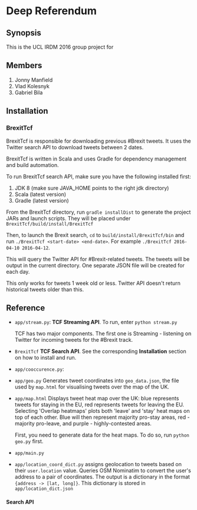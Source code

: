 # Deep Referendum

## Synopsis

This is the UCL IRDM 2016 group project for

## Members

1. Jonny Manfield
1. Vlad Kolesnyk
1. Gabriel Bila

## Installation

### BrexitTcf 

BrexitTcf is responsible for downloading previous #Brexit tweets. It uses the Twitter search API to download tweets between 2 dates.

BrexitTcf is written in Scala and uses Gradle for dependency management and build automation.

To run BrexitTcf search API, make sure you have the following installed first:

1. JDK 8 (make sure JAVA_HOME points to the right jdk directory)
1. Scala (latest version)
1. Gradle (latest version)

From the BrexitTcf directory, run ```gradle installDist``` to generate the project JARs and launch scripts. They will be placed under ```BrexitTcf/build/install/BrexitTcf```

Then, to launch the Brexit search, ```cd``` to ```build/install/BrexitTcf/bin``` and run ```./BrexitTcf <start-date> <end-date>```. For example ```./BrexitTcf 2016-04-10 2016-04-12```.

This will query the Twitter API for #Brexit-related tweets. The tweets will be output in the current directory. One separate JSON file will be created for each day.

This only works for tweets 1 week old or less. Twitter API doesn't return historical tweets older than this.

## Reference

* ```app/stream.py```: __TCF Streaming API__. To run, enter ```python stream.py```

   TCF has two major components. The first one is Streaming - listening on Twitter for incoming tweets for the #Brexit track. 

* ```BrexitTcf``` __TCF Search API__. See the corresponding __Installation__ section on how to install and run.

* ```app/cooccurence.py```:

* ```app/geo.py``` Generates tweet coordinates into ```geo_data.json```, the file used by ```map.html``` for visualising tweets over the map of the UK.

* ```app/map.html``` Displays tweet heat map over the UK: blue represents tweets for staying in the EU, red represents tweets for leaving the EU. Selecting 'Overlap heatmaps' plots both 
'leave' and 'stay' heat maps on top of each other. Blue will then represent majority pro-stay areas, red - majority pro-leave, and purple - highly-contested areas. 

   First, you need to generate data for the heat maps. To do so, run ```python geo.py``` first.

* ```app/main.py```

* ```app/location_coord_dict.py``` assigns geolocation to tweets based on their ```user.location``` value. Queries OSM Nominatim to convert the user's address to a pair of coordinates.
  The output is a dictionary in the format ```{address -> [lat, long]}```. This dictionary is stored in ```app/location_dict.json```

####  Search API

